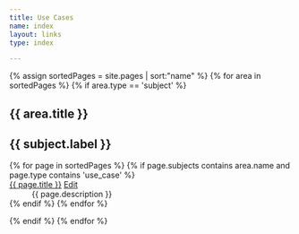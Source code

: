 ```yaml
---
title: Use Cases
name: index
layout: links
type: index

---
```

{% assign sortedPages = site.pages | sort:"name" %}
{% for area in sortedPages %}
{% if area.type == 'subject' %}
<h2>{{ area.title }}</h2>
<dl>
<h2>{{ subject.label }}</h2>
<dl>
{% for page in sortedPages %}
{% if page.subjects contains area.name and page.type contains 'use_case' %}
<dt>
  <a href="{{ page.website | escape }}">{{ page.title }}</a>
  <a href="{{site.repourl}}/edit/{{ site.repobranch }}/use_cases/{{page.name}}"
     class="btn btn-default btn-xs" role="button">
    <span class="glyphicon glyphicon-edit"></span> Edit</a>
</dt>
<dd>{{ page.description }}</dd>
{% endif %}
{% endfor %}
</dl>
{% endif %}
{% endfor %}
